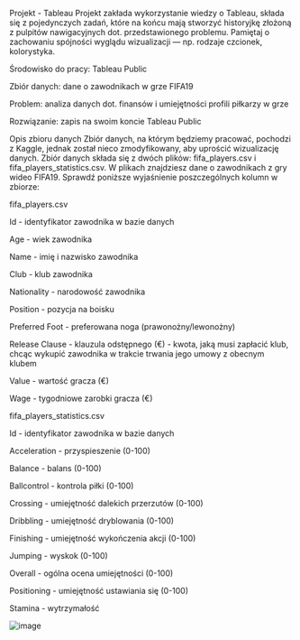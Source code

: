 Projekt - Tableau 
Projekt zakłada wykorzystanie wiedzy o Tableau, składa się z pojedynczych zadań, które na końcu mają stworzyć historyjkę złożoną z pulpitów nawigacyjnych dot. przedstawionego problemu. Pamiętaj o zachowaniu spójności wyglądu wizualizacji — np. rodzaje czcionek, kolorystyka.

Środowisko do pracy: Tableau Public

Zbiór danych: dane o zawodnikach w grze FIFA19

Problem: analiza danych dot. finansów i umiejętności profili piłkarzy w grze

Rozwiązanie: zapis na swoim koncie Tableau Public

Opis zbioru danych
Zbiór danych, na którym będziemy pracować, pochodzi z Kaggle, jednak został nieco zmodyfikowany, aby uprościć wizualizację danych. Zbiór danych składa się z dwóch plików: fifa_players.csv i fifa_players_statistics.csv. W plikach znajdziesz dane o zawodnikach z gry wideo FIFA19. Sprawdź poniższe wyjaśnienie poszczególnych kolumn w zbiorze:

fifa_players.csv

Id - identyfikator zawodnika w bazie danych

Age - wiek zawodnika

Name - imię i nazwisko zawodnika

Club - klub zawodnika

Nationality - narodowość zawodnika

Position - pozycja na boisku

Preferred Foot - preferowana noga (prawonożny/lewonożny)

Release Clause - klauzula odstępnego (€) - kwota, jaką musi zapłacić klub, chcąc wykupić zawodnika w trakcie trwania jego umowy z obecnym klubem

Value - wartość gracza (€)

Wage - tygodniowe zarobki gracza (€)

fifa_players_statistics.csv

Id - identyfikator zawodnika w bazie danych

Acceleration - przyspieszenie (0-100)

Balance - balans (0-100)

Ballcontrol - kontrola piłki (0-100)

Crossing - umiejętność dalekich przerzutów (0-100)

Dribbling - umiejętność dryblowania (0-100)

Finishing - umiejętność wykończenia akcji (0-100)

Jumping - wyskok (0-100)

Overall - ogólna ocena umiejętności (0-100)

Positioning - umiejętność ustawiania się (0-100)

Stamina - wytrzymałość


![image](https://github.com/Damian9292/tableau_fifa_19/assets/149601186/92be446f-3d3b-486a-a5ef-7014d8333ed2)
